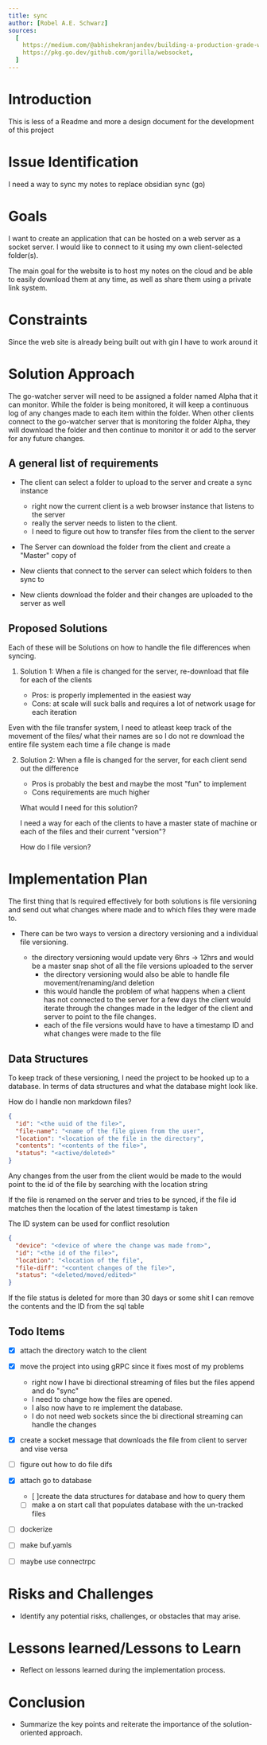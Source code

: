 ```yaml
---
title: sync
author: [Robel A.E. Schwarz]
sources:
  [
    https://medium.com/@abhishekranjandev/building-a-production-grade-websocket-for-notifications-with-golang-and-gin-a-detailed-guide-5b676dcfbd5a,
    https://pkg.go.dev/github.com/gorilla/websocket,
  ]
---
```


# Introduction

This is less of a Readme and more a design document for the development of this project

# Issue Identification

I need a way to sync my notes to replace obsidian sync (go)

# Goals

I want to create an application that can be hosted on a web server as a socket server.
I would like to connect to it using my own client-selected folder(s).

The main goal for the website is to host my notes on the cloud and be able to easily download them at any time,
as well as share them using a private link system.

# Constraints

Since the web site is already being built out with gin I have to work around it

# Solution Approach

The go-watcher server will need to be assigned a folder named Alpha that it can monitor.
While the folder is being monitored, it will keep a continuous log of any changes made to
each item within the folder. When other clients connect to the go-watcher server that is
monitoring the folder Alpha, they will download the folder and then continue to monitor it
or add to the server for any future changes.

## A general list of requirements

- The client can select a folder to upload to the server and create a sync instance

  - right now the current client is a web browser instance that listens to the server
  - really the server needs to listen to the client.
  - I need to figure out how to transfer files from the client to the server

- The Server can download the folder from the client and create a "Master" copy of
- New clients that connect to the server can select which folders to then sync to
- New clients download the folder and their changes are uploaded to the server as well

## Proposed Solutions

Each of these will be Solutions on how to handle the file
differences when syncing.

1. Solution 1:
   When a file is changed for the server, re-download that file
   for each of the clients

   - Pros:
     is properly implemented in the easiest way
   - Cons:
     at scale will suck balls and requires a lot of network usage for each iteration

Even with the file transfer system, I need to atleast keep track of the movement of the files/
what their names are so I do not re download the entire file system each time a file change is made

2. Solution 2:
   When a file is changed for the server, for each client send out the difference

   - Pros
     is probably the best and maybe the most "fun" to implement
   - Cons
     requirements are much higher

   What would I need for this solution?

   I need a way for each of the clients to have a master state of machine
   or each of the files and their current "version"?

   How do I file version?

# Implementation Plan

The first thing that Is required effectively for both solutions is file versioning and send out what changes where made and to which files they were made to.

- There can be two ways to version a directory versioning and a individual file versioning.

  - the directory versioning would update very 6hrs -> 12hrs and would be a master snap shot of all the file versions
    uploaded to the server
    - the directory versioning would also be able to handle file movement/renaming/and deletion
    - this would handle the problem of what happens when a client has not connected to the server for a few days
      the client would iterate through the changes made in the ledger of the client and server to point to the
      file changes.
    - each of the file versions would have to have a timestamp ID and what changes were made to the file

## Data Structures

To keep track of these versioning, I need the project to be hooked up to a database.
In terms of data structures and what the database might look like.

How do I handle non markdown files?

```json file
{
  "id": "<the uuid of the file>",
  "file-name": "<name of the file given from the user",
  "location": "<location of the file in the directory",
  "contents": "<contents of the file>",
  "status": "<active/deleted>"
}
```

Any changes from the user from the client would be made to the
would point to the id of the file by searching with the location string

If the file is renamed on the server and tries to be synced, if the
file id matches then the location of the latest timestamp is taken

The ID system can be used for conflict resolution

```json file-change-{timestamp}
{
  "device": "<device of where the change was made from>",
  "id": "<the id of the file>",
  "location": "<location of the file",
  "file-diff": "<content changes of the file>",
  "status": "<deleted/moved/edited>"
}
```

If the file status is deleted for more than 30 days or some shit I can remove the contents and the ID from the sql table

## Todo Items

- [x] attach the directory watch to the client
- [x] move the project into using gRPC since it fixes most of my problems

  - right now I have bi directional streaming of files but the files append and do "sync"
  - I need to change how the files are opened.
  - I also now have to re implement the database.
  - I do not need web sockets since the bi directional streaming can handle the changes

- [x] create a socket message that downloads the file from client to server and vise versa
- [ ] figure out how to do file difs
- [x] attach go to database

  - [ ]create the data structures for database and how to query them
  - [ ] make a on start call that populates database with the un-tracked files

- [ ] dockerize
- [ ] make buf.yamls
- [ ] maybe use connectrpc

# Risks and Challenges

- Identify any potential risks, challenges, or obstacles that may arise.

# Lessons learned/Lessons to Learn

- Reflect on lessons learned during the implementation process.

# Conclusion

- Summarize the key points and reiterate the importance of the solution-oriented approach.
